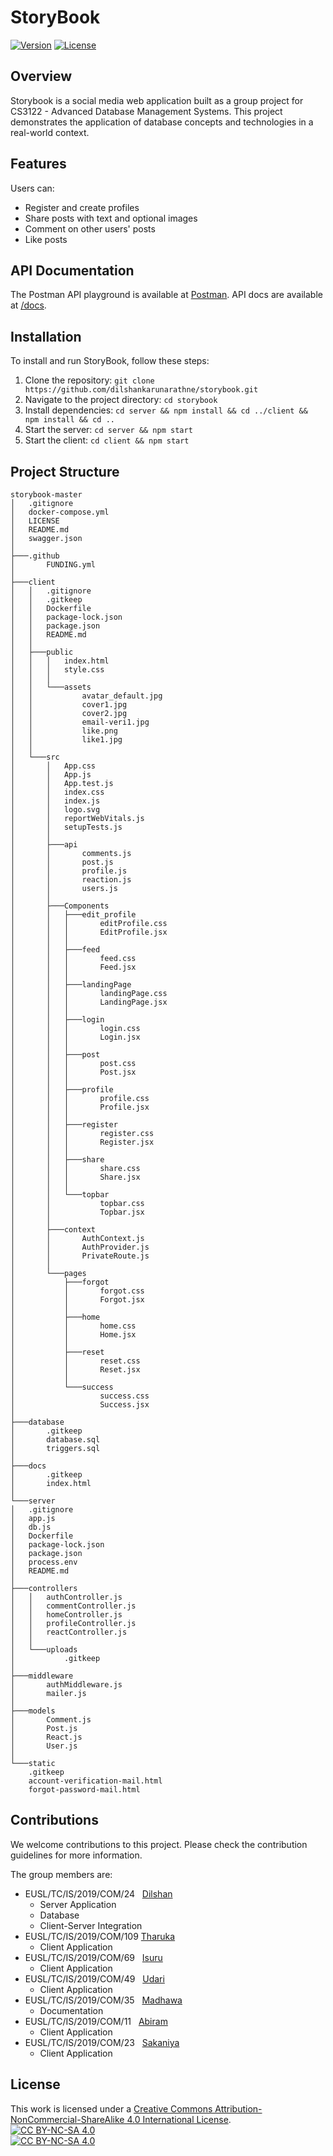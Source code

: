 # StoryBook

[![Version](https://img.shields.io/badge/version-1.0-brightgreen.svg)](https://pypi.org/project/ad-topic-recommender/)
[![License](https://img.shields.io/badge/license-CC%20BY--NC--SA%204.0-blue.svg)](https://creativecommons.org/licenses/by-nc-sa/4.0/)

## Overview

Storybook is a social media web application built as a group project for CS3122 - Advanced Database Management Systems.
This project demonstrates the application of database concepts and technologies in a real-world context.

## Features

Users can:

- Register and create profiles
- Share posts with text and optional images
- Comment on other users' posts
- Like posts

## API Documentation

The Postman API playground is available at [Postman](https://www.postman.com/karunarathne/workspace/storybook/overview).
API docs are available at [/docs](https://github.com/dilshankarunarathne/storybook/tree/master/docs).

## Installation

To install and run StoryBook, follow these steps:

1. Clone the repository: `git clone https://github.com/dilshankarunarathne/storybook.git`
2. Navigate to the project directory: `cd storybook`
3. Install dependencies: `cd server && npm install && cd ../client && npm install && cd ..`
4. Start the server: `cd server && npm start`
5. Start the client: `cd client && npm start`

## Project Structure

```
storybook-master
│   .gitignore
│   docker-compose.yml
│   LICENSE
│   README.md
│   swagger.json
│
├───.github
│       FUNDING.yml
│
├───client
│   │   .gitignore
│   │   .gitkeep
│   │   Dockerfile
│   │   package-lock.json
│   │   package.json
│   │   README.md
│   │
│   ├───public
│   │   │   index.html
│   │   │   style.css
│   │   │
│   │   └───assets
│   │           avatar_default.jpg
│   │           cover1.jpg
│   │           cover2.jpg
│   │           email-veri1.jpg
│   │           like.png
│   │           like1.jpg
│   │
│   └───src
│       │   App.css
│       │   App.js
│       │   App.test.js
│       │   index.css
│       │   index.js
│       │   logo.svg
│       │   reportWebVitals.js
│       │   setupTests.js
│       │
│       ├───api
│       │       comments.js
│       │       post.js
│       │       profile.js
│       │       reaction.js
│       │       users.js
│       │
│       ├───Components
│       │   ├───edit_profile
│       │   │       editProfile.css
│       │   │       EditProfile.jsx
│       │   │
│       │   ├───feed
│       │   │       feed.css
│       │   │       Feed.jsx
│       │   │
│       │   ├───landingPage
│       │   │       landingPage.css
│       │   │       LandingPage.jsx
│       │   │
│       │   ├───login
│       │   │       login.css
│       │   │       Login.jsx
│       │   │
│       │   ├───post
│       │   │       post.css
│       │   │       Post.jsx
│       │   │
│       │   ├───profile
│       │   │       profile.css
│       │   │       Profile.jsx
│       │   │
│       │   ├───register
│       │   │       register.css
│       │   │       Register.jsx
│       │   │
│       │   ├───share
│       │   │       share.css
│       │   │       Share.jsx
│       │   │
│       │   └───topbar
│       │           topbar.css
│       │           Topbar.jsx
│       │
│       ├───context
│       │       AuthContext.js
│       │       AuthProvider.js
│       │       PrivateRoute.js
│       │
│       └───pages
│           ├───forgot
│           │       forgot.css
│           │       Forgot.jsx
│           │
│           ├───home
│           │       home.css
│           │       Home.jsx
│           │
│           ├───reset
│           │       reset.css
│           │       Reset.jsx
│           │
│           └───success
│                   success.css
│                   Success.jsx
│
├───database
│       .gitkeep
│       database.sql
│       triggers.sql
│
├───docs
│       .gitkeep
│       index.html
│
└───server
│   .gitignore
│   app.js
│   db.js
│   Dockerfile
│   package-lock.json
│   package.json
│   process.env
│   README.md
│
├───controllers
│   │   authController.js
│   │   commentController.js
│   │   homeController.js
│   │   profileController.js
│   │   reactController.js
│   │
│   └───uploads
│           .gitkeep
│
├───middleware
│       authMiddleware.js
│       mailer.js
│
├───models
│       Comment.js
│       Post.js
│       React.js
│       User.js
│
└───static
    .gitkeep
    account-verification-mail.html
    forgot-password-mail.html
```

## Contributions

We welcome contributions to this project. Please check the contribution guidelines for more information.

The group members are:

- EUSL/TC/IS/2019/COM/24&nbsp;&nbsp;  [Dilshan](https://github.com/dilshankarunarathne)
  - Server Application
  - Database
  - Client-Server Integration
- EUSL/TC/IS/2019/COM/109 [Tharuka](https://github.com/NadeeTharuka)
  - Client Application
- EUSL/TC/IS/2019/COM/69&nbsp;&nbsp; [Isuru](https://github.com/isurudayananda)
  - Client Application
- EUSL/TC/IS/2019/COM/49&nbsp;&nbsp; [Udari](https://github.com/UdariAdhikaram)
  - Client Application
- EUSL/TC/IS/2019/COM/35&nbsp;&nbsp; [Madhawa](https://github.com/MadhawaRathnayaka)
  - Documentation
- EUSL/TC/IS/2019/COM/11&nbsp;&nbsp; [Abiram](https://github.com/AbiramRam)
  - Client Application
- EUSL/TC/IS/2019/COM/23&nbsp;&nbsp; [Sakaniya](https://github.com/sakapanchu)
  - Client Application

## License

This work is licensed under a
[Creative Commons Attribution-NonCommercial-ShareAlike 4.0 International License][cc-by-nc-sa].  
[![CC BY-NC-SA 4.0][cc-by-nc-sa-shield]][cc-by-nc-sa]  
[![CC BY-NC-SA 4.0][cc-by-nc-sa-image]][cc-by-nc-sa]  

[cc-by-nc-sa]: http://creativecommons.org/licenses/by-nc-sa/4.0/
[cc-by-nc-sa-image]: https://licensebuttons.net/l/by-nc-sa/4.0/88x31.png
[cc-by-nc-sa-shield]: https://img.shields.io/badge/License-CC%20BY--NC--SA%204.0-lightgrey.svg
